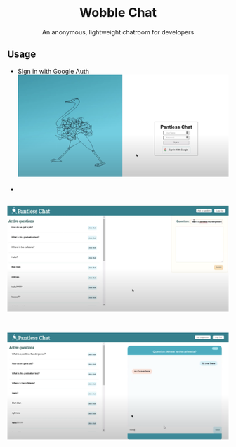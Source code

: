 <!-- PROJECT LOGO -->
<br />
<h1 align="center">Wobble Chat</h1>
<p align="center">An anonymous, lightweight chatroom for developers</p>

## Usage

- Sign in with Google Auth <br />
<img src="client/assets/mainPage.png" width="700"><br /><br />
- 
<img src="client/assets/AddQuestions.png" width="700"><br /><br />
- 
<img src="client/assets/Chatroom.png" width="700"><br /><br />
